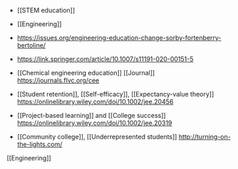   - [[STEM education]]
  - [[Engineering]]

  - https://issues.org/engineering-education-change-sorby-fortenberry-bertoline/
  - https://link.springer.com/article/10.1007/s11191-020-00151-5

  -  [[Chemical engineering education]]
    [[Journal]] https://journals.flvc.org/cee

  - [[Student retention]],
    [[Self-efficacy]],  [[Expectancy-value theory]]
    https://onlinelibrary.wiley.com/doi/10.1002/jee.20456

  - [[Project-based learning]] and
    [[College success]]
    https://onlinelibrary.wiley.com/doi/10.1002/jee.20319

  - [[Community college]],  [[Underrepresented students]]
    http://turning-on-the-lights.com/

[[Engineering]]